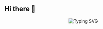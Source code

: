 ## Hi there 👋

<!--
**ravx81/ravx81** is a ✨ _special_ ✨ repository because its `README.md` (this file) appears on your GitHub profile.

Here are some ideas to get you started:

- 🔭 I’m currently working on ...
- 🌱 I’m currently learning ...
- 👯 I’m looking to collaborate on ...
- 🤔 I’m looking for help with ...
- 💬 Ask me about ...
- 📫 How to reach me: ...
- 😄 Pronouns: ...
- ⚡ Fun fact: ...
-->
<p align="center">
  <img src="https://readme-typing-svg.herokuapp.com?font=Fira+Code&weight=600&size=22&pause=1000&color=00FF00&center=true&width=435&lines=currently%3A+reverse+engineering+the+matrix;currently%3A+debugging+life+in+real-time;currently%3A+speedrunning+reality;currently%3A+injecting+shellcode+into+my+coffee" alt="Typing SVG" />
</p>


